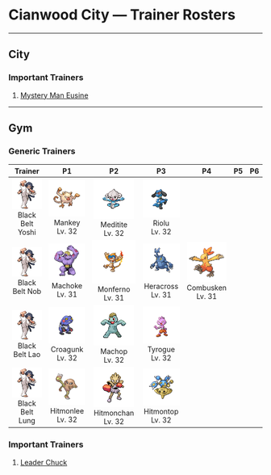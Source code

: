 # Cianwood City — Trainer Rosters

---

## City


### Important Trainers

1. [Mystery Man Eusine](important_trainers.md#mystery-man-eusine)

---

## Gym


### Generic Trainers

| Trainer | P1 | P2 | P3 | P4 | P5 | P6 |
|:-------:|:--:|:--:|:--:|:--:|:--:|:--:|
| ![Black Belt Yoshi](../../assets/trainers/black_belt.png "Black Belt Yoshi")<br>Black Belt Yoshi | ![Mankey](../../assets/sprites/mankey/front.gif "It is extremely ill-tempered. Groups of them will attack any handy target for no reason.")<br>Mankey<br>Lv. 32 | ![Meditite](../../assets/sprites/meditite/front.gif "It meditates to heighten its inner energy and to float in the air. It eats one berry a day.")<br>Meditite<br>Lv. 32 | ![Riolu](../../assets/sprites/riolu/front.gif "They communicate with one another using their auras. They are able to run all through the night.")<br>Riolu<br>Lv. 32 |
| ![Black Belt Nob](../../assets/trainers/black_belt.png "Black Belt Nob")<br>Black Belt Nob | ![Machoke](../../assets/sprites/machoke/front.gif "It always goes at its full power, but this very tough and durable Pokémon never gets tired.")<br>Machoke<br>Lv. 31 | ![Monferno](../../assets/sprites/monferno/front.gif "A bigger fire on its tail and a brighter blue pattern on its face means its rank in its pack is higher.")<br>Monferno<br>Lv. 31 | ![Heracross](../../assets/sprites/heracross/front.gif "This powerful Pokémon thrusts its prized horn under its enemies’ bellies, then lifts and throws them.")<br>Heracross<br>Lv. 31 | ![Combusken](../../assets/sprites/combusken/front.gif "During a battle, the hot flame in its body increases. Its kicks have outstanding destructive power.")<br>Combusken<br>Lv. 31 |
| ![Black Belt Lao](../../assets/trainers/black_belt.png "Black Belt Lao")<br>Black Belt Lao | ![Croagunk](../../assets/sprites/croagunk/front.gif "Fluid squeezed from its finger, albeit poisonous, is a significant ingredient in remedies for lower-back pain.")<br>Croagunk<br>Lv. 32 | ![Machop](../../assets/sprites/machop/front.gif "Always brimming with power, it passes time by lifting boulders. Doing so makes it even stronger.")<br>Machop<br>Lv. 32 | ![Tyrogue](../../assets/sprites/tyrogue/front.gif "It is always bursting with energy. To make itself stronger, it keeps on fighting even if it loses.")<br>Tyrogue<br>Lv. 32 |
| ![Black Belt Lung](../../assets/trainers/black_belt.png "Black Belt Lung")<br>Black Belt Lung | ![Hitmonlee](../../assets/sprites/hitmonlee/front.gif "This amazing Pokémon has an awesome sense of balance. It can kick in succession from any position.")<br>Hitmonlee<br>Lv. 32 | ![Hitmonchan](../../assets/sprites/hitmonchan/front.gif "Its punches slice the air. However, it seems to need a short break after fighting for three minutes.")<br>Hitmonchan<br>Lv. 32 | ![Hitmontop](../../assets/sprites/hitmontop/front.gif "If you are enchanted by its smooth, dance-like kicks, you may get a closer experience with one than you’d like.")<br>Hitmontop<br>Lv. 32 |


### Important Trainers

1. [Leader Chuck](important_trainers.md#leader-chuck)
